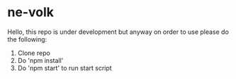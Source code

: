 # ne-volk

Hello, this repo is under development but anyway on order to use please do the following:
1. Clone repo
2. Do 'npm install'
3. Do 'npm start' to run start script
